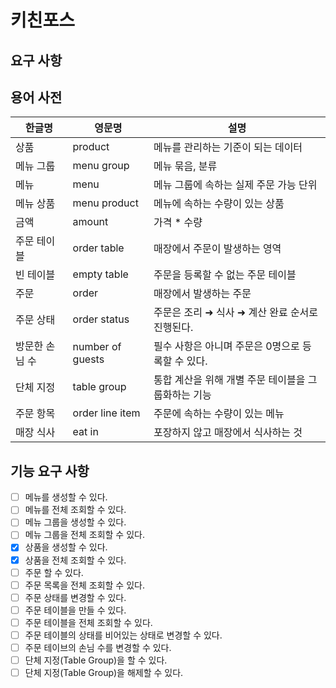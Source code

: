 # 키친포스

## 요구 사항

## 용어 사전

| 한글명 | 영문명 | 설명 |
| --- | --- | --- |
| 상품 | product | 메뉴를 관리하는 기준이 되는 데이터 |
| 메뉴 그룹 | menu group | 메뉴 묶음, 분류 |
| 메뉴 | menu | 메뉴 그룹에 속하는 실제 주문 가능 단위 |
| 메뉴 상품 | menu product | 메뉴에 속하는 수량이 있는 상품 |
| 금액 | amount | 가격 * 수량 |
| 주문 테이블 | order table | 매장에서 주문이 발생하는 영역 |
| 빈 테이블 | empty table | 주문을 등록할 수 없는 주문 테이블 |
| 주문 | order | 매장에서 발생하는 주문 |
| 주문 상태 | order status | 주문은 조리 ➜ 식사 ➜ 계산 완료 순서로 진행된다. |
| 방문한 손님 수 | number of guests | 필수 사항은 아니며 주문은 0명으로 등록할 수 있다. |
| 단체 지정 | table group | 통합 계산을 위해 개별 주문 테이블을 그룹화하는 기능 |
| 주문 항목 | order line item | 주문에 속하는 수량이 있는 메뉴 |
| 매장 식사 | eat in | 포장하지 않고 매장에서 식사하는 것 |

## 기능 요구 사항
- [ ] 메뉴를 생성할 수 있다.
- [ ] 메뉴를 전체 조회할 수 있다.
- [ ] 메뉴 그룹을 생성할 수 있다.
- [ ] 메뉴 그룹을 전체 조회할 수 있다.
- [x] 상품을 생성할 수 있다.
- [x] 상품을 전체 조회할 수 있다.
- [ ] 주문 할 수 있다.
- [ ] 주문 목록을 전체 조회할 수 있다.
- [ ] 주문 상태를 변경할 수 있다.
- [ ] 주문 테이블을 만들 수 있다.
- [ ] 주문 테이블을 전체 조회할 수 있다.
- [ ] 주문 테이블의 상태를 비어있는 상태로 변경할 수 있다.
- [ ] 주문 테이브의 손님 수를 변경할 수 있다.
- [ ] 단체 지정(Table Group)을 할 수 있다.
- [ ] 단체 지정(Table Group)을 해제할 수 있다.
